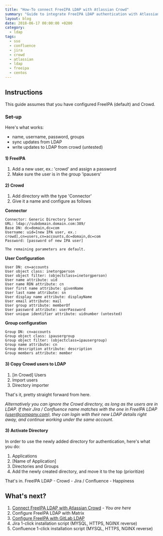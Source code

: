 ```yaml
---
title: "How-To connect FreeIPA LDAP with Atlassian Crowd"
summary: "Guide to integrate FreeIPA LDAP authentication with Atlassian Crowd for SSO with Confluence and Jira applications."
layout: blog
date: 2018-06-17 00:00:00 +0200
category:
  - ldap
tags:
  - sso
  - confluence
  - jira
  - crowd
  - atlassian
  - ldap
  - freeipa
  - centos
---
```


## Instructions

This guide assumes that you have configured FreeIPA (default) and Crowd.

### Set-up

Here's what works:

- name, username, password, groups
- sync updates from LDAP
- write updates to LDAP from crowd (untested)

#### 1) FreeIPA

1. Add a new user, ex.: 'crowd' and assign a password
2. Make sure the user is in the group 'ipausers'

#### 2) Crowd

1. Add directory with the type 'Connector'
2. Give it a name and configure as follows

**Connector**

    Connector: Generic Directory Server
    URL: ldap://subdomain.domain.com:389/
    Base DN: dc=domain,dc=com
    Username: uid=[new IPA user, ex.: crowd],cn=users,cn=accounts,dc=domain,dc=com
    Password: [password of new IPA user]

    The remaining parameters are default.

**User Configuration**

    User DN: cn=accounts
    User object class: inetorgperson
    User object filter: (objectclass=inetorgperson)
    User name attribute: uid
    User name RDN attribute: cn
    User first name attribute: givenName
    User last name attribute: sn
    User display name attribute: displayName
    User email attribute: mail
    User group attribute: memberOf
    User password attribute: userPassword
    User unique identifier attribute: uidnumber (untested)

**Group configuration**

    Group DN: cn=accounts
    Group object class: ipausergroup
    Group object filter: (objectclass=ipausergroup)
    Group name attribute: cn
    Group description attribute: description
    Group members attribute: member

#### 3) Copy Crowd users to LDAP

1. [in Crowd] Users
2. Import users
3. Directory importer

That's it, pretty straight forward from here.

*Alternatively you can ignore the Crowd directory, as long as the users are in LDAP. If their Jira / Confluence name matches with the one in FreeIPA LDAP (user@company.com), they can login with their new LDAP details right away, and continue working under the same account.*

#### 3) Activate Directory

In order to use the newly added directory for authentication, here's what you do:

1. Applications
2. [Name of Application]
3. Directories and Groups
4. Add the newly created directory, and move it to the top (prioritize)

That's in. FreeIPA LDAP - Crowd - Jira / Confluence - Happiness

## What's next?

1. [Connect FreeIPA LDAP with Atlassian Crowd](/blog/connect-freeipa-ldap-with-atlassian-crowd/) *- You are here*
2. Configure FreeIPA LDAP with Matrix
3. [Configure FreeIPA with GitLab LDAP](/blog/connect-freeipa-ldap-with-gitlab/)
4. Jira 1-click installation script (MYSQL, HTTPS, NGINX reverse)
5. Confluence 1-click installation script (MYSQL, HTTPS, NGINX reverse)
